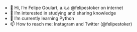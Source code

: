 - 👋 Hi, I’m Felipe Goulart, a.k.a @felipestoker on internet
- 👀 I’m interested in studying and sharing knowledge
- 🌱 I’m currently learning Python
- 📫 How to reach me: Instagram and Twitter (@felipestoker)

<!---
felipestoker/felipestoker is a ✨ special ✨ repository because its `README.md` (this file) appears on your GitHub profile.
You can click the Preview link to take a look at your changes.
--->
